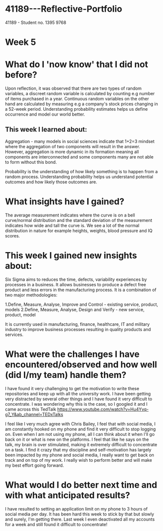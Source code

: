 # 41189---Reflective-Portfolio 

41189 - Student no. 1395 9768 
# Week 5 

# What do I 'now know' that I did not before? 
Upon reflection, it was observed that there are two types of random variables, a discreet random variable is calculated by counting e.g number of items purchased in a year. Continuous random variables on the other hand are calculated by measuring e.g a company's stock prices changing in a 52-week period. Understanding probability estimates helps us define occurrence and model our world better.  

## This week I learned about: 

Aggregation - many models in social sciences indicate that 1+2=3 mindset where the aggregation of two components will result in the answer. However, aggregation is more dynamic in its formation meaning all components are interconnected and some components many are not able to form without this bond.  

Probability is the understanding of how likely something is to happen from a random process. Understanding probability helps us understand potential outcomes and how likely those outcomes are.  

# What insights have I gained? 

The average measurement indicates where the curve is on a bell curve/normal distribution and the standard deviation of the measurement indicates how wide and tall the curve is. We see a lot of the normal distribution in nature for example heights, weights, blood pressure and IQ scores. 

  
# This week I gained new insights about: 
Six Sigma aims to reduces the time, defects, variability experiences by processes in a business. It allows businesses to produce a defect free product and less errors in the manufacturing process. It is a combination of two major methodologies: 

1.Define, Measure, Analyse, Improve and Control - existing service, product, models 
2.Define, Measure, Analyse, Design and Verify - new service, product, model 


It is currently used in manufacturing, finance, healthcare, IT and military industry to improve business processes resulting in quality products and services. 

# What were the challenges I have encountered/observed and how well (did I/my team) handle them? 

I have found it very challenging to get the motivation to write these repositories and keep up with all the university work. I have been getting very distracted by several other things and I have found it very difficult to concentrate. I was wondering why this is the case, so I googled it and I came across this TedTalk https://www.youtube.com/watch?v=Hu4Yvq-g7_Y&ab_channel=TEDxTalks 

 
I feel like I very much agree with Chris Bailey, I feel that with social media, I am constantly hooked on my phone and find it very difficult to stop logging on. Even when I am not using my phone, all I can think about it when I'll go back on it or what is new on the platforms. I feel that like he says on the talk, my brain is over stimulated, making it extremely difficult to concentrate on a task. I find it crazy that my discipline and self-motivation has largely been impacted by my phone and social media, I really want to get back on track and on top of my work. I really wish to perform better and will make my best effort going forward. 


# What would I do better next time and with what anticipated results? 

I have resulted to setting an application limit on my phone to 3 hours of social media per day. It has been hard this week to stick by that but slowly and surely, I'm getting there. Last week I even deactivated all my accounts for a week and still found it difficult to concentrate! 
